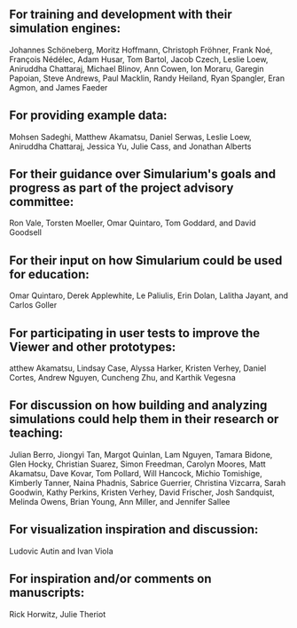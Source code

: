 ## For training and development with their simulation engines:
Johannes Schöneberg, Moritz Hoffmann, Christoph Fröhner, Frank Noé, François Nédélec, Adam Husar, Tom Bartol, Jacob Czech, Leslie Loew, Aniruddha Chattaraj, Michael Blinov, Ann Cowen, Ion Moraru, Garegin Papoian, Steve Andrews, Paul Macklin, Randy Heiland, Ryan Spangler, Eran Agmon, and James Faeder

## For providing example data:
Mohsen Sadeghi, Matthew Akamatsu, Daniel Serwas, Leslie Loew, Aniruddha Chattaraj, Jessica Yu, Julie Cass, and Jonathan Alberts

## For their guidance over Simularium's goals and progress as part of the project advisory committee:
Ron Vale, Torsten Moeller, Omar Quintaro, Tom Goddard, and David Goodsell

## For their input on how Simularium could be used for education:
Omar Quintaro, Derek Applewhite, Le Paliulis, Erin Dolan, Lalitha Jayant, and Carlos Goller

## For participating in user tests to improve the Viewer and other prototypes:
atthew Akamatsu, Lindsay Case, Alyssa Harker, Kristen Verhey, Daniel Cortes, Andrew Nguyen, Cuncheng Zhu, and Karthik Vegesna

## For discussion on how building and analyzing simulations could help them in their research or teaching:
Julian Berro, Jiongyi Tan, Margot Quinlan, Lam Nguyen, Tamara Bidone, Glen Hocky, Christian Suarez, Simon Freedman, Carolyn Moores, Matt Akamatsu, Dave Kovar, Tom Pollard, Will Hancock, Michio Tomishige, Kimberly Tanner, Naina Phadnis, Sabrice Guerrier, Christina Vizcarra, Sarah Goodwin, Kathy Perkins, Kristen Verhey, David Frischer, Josh Sandquist, Melinda Owens, Brian Young, Ann Miller, and Jennifer Sallee 

## For visualization inspiration and discussion:
Ludovic Autin and Ivan Viola

## For inspiration and/or comments on manuscripts:
Rick Horwitz, Julie Theriot
